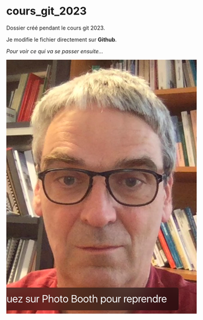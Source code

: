 # cours_git_2023

Dossier créé pendant le cours git 2023.

Je modifie le fichier directement sur **Github**.  

*Pour voir ce qui va se passer ensuite...*

![test](mapomme2020.png)

